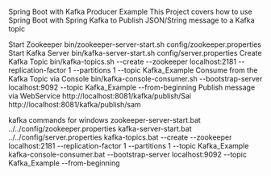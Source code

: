 Spring Boot with Kafka Producer Example 
This Project covers how to use Spring Boot with Spring Kafka to Publish JSON/String message to a Kafka topic

Start Zookeeper
bin/zookeeper-server-start.sh config/zookeeper.properties
Start Kafka Server
bin/kafka-server-start.sh config/server.properties
Create Kafka Topic
bin/kafka-topics.sh --create --zookeeper localhost:2181 --replication-factor 1 --partitions 1 --topic Kafka_Example
Consume from the Kafka Topic via Console
bin/kafka-console-consumer.sh --bootstrap-server localhost:9092 --topic Kafka_Example --from-beginning
Publish message via WebService
http://localhost:8081/kafka/publish/Sai
http://localhost:8081/kafka/publish/sam

kafka commands for windows
zookeeper-server-start.bat ../../config/zookeeper.properties
kafka-server-start.bat ../../config/server.properties
kafka-topics.bat --create --zookeeper localhost:2181 --replication-factor 1 --partitions 1 --topic Kafka_Example
kafka-console-consumer.bat --bootstrap-server localhost:9092 --topic Kafka_Example --from-beginning
